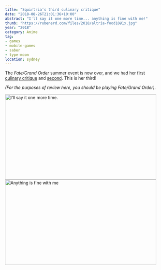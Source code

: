 ```yaml
---
title: "Squirtria’s third culinary critique"
date: "2018-08-26T21:01:36+10:00"
abstract: "I'll say it one more time... anything is fine with me!"
thumb: "https://rubenerd.com/files/2018/altria-food10@1x.jpg"
year: "2018"
category: Anime
tag:
- games
- mobile-games
- saber
- type-moon
location: sydney
---
```

The *Fate/Grand Order* summer event is now over, and we had her [first culinary critique] and [second]. This is her third!

*(For the purposes of review here, you should be playing Fate/Grand Order).*

<p><img src="https://rubenerd.com/files/2018/altria-food9@1x.jpg" srcset="https://rubenerd.com/files/2018/altria-food9@1x.jpg 1x, https://rubenerd.com/files/2018/altria-food9@2x.jpg 2x" alt="I'll say it one more time." style="width:500px; height:281px;" /><img src="https://rubenerd.com/files/2018/altria-food10@1x.jpg" srcset="https://rubenerd.com/files/2018/altria-food10@1x.jpg 1x, https://rubenerd.com/files/2018/altria-food10@2x.jpg 2x" alt="Anything is fine with me" style="width:500px; height:281px;" /></p>

[first culinary critique]: https://rubenerd.com/saber-altrias-culinary-critique/
[second]: https://rubenerd.com/squirtrias-second-culinary-critique/
